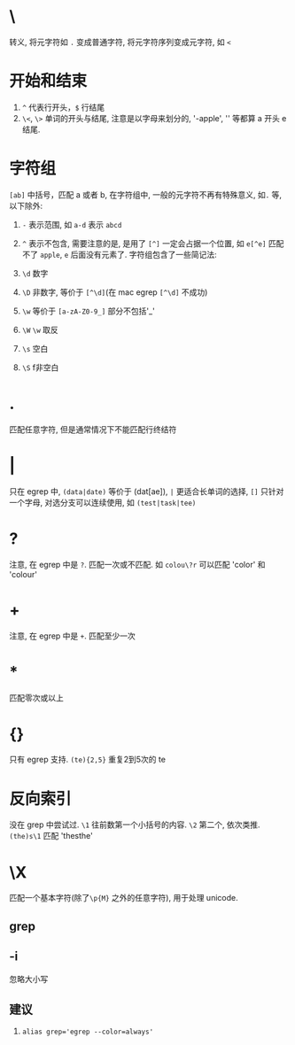# \
转义, 将元字符如 `.` 变成普通字符, 将元字符序列变成元字符, 如 `<`

# 开始和结束
1. `^` 代表行开头，`$` 行结尾
2. `\<`, `\>` 单词的开头与结尾, 注意是以字母来划分的, '-apple', '<apple>' 等都算 a 开头 e 结尾.

# 字符组
`[ab]` 中括号，匹配 a 或者 b, 在字符组中, 一般的元字符不再有特殊意义, 如`.` 等, 以下除外:

1. `-` 表示范围, 如 `a-d` 表示 `abcd`
2. `^` 表示不包含, 需要注意的是, 是用了 `[^]` 一定会占据一个位置, 如 `e[^e]` 匹配不了 `apple`, `e` 后面没有元素了.
字符组包含了一些简记法:

1. `\d` 数字
2. `\D` 非数字, 等价于 `[^\d]`(在 mac egrep `[^\d]` 不成功)
3. `\w` 等价于 `[a-zA-Z0-9_]` 部分不包括'_'
4. `\W` `\w` 取反
5. `\s` 空白 
6. `\S` f非空白

# .
匹配任意字符, 但是通常情况下不能匹配行终结符

# |
只在 egrep 中, `(data|date)` 等价于 (dat[ae]), `|` 更适合长单词的选择, `[]` 只针对一个字母, 对选分支可以连续使用, 如 `(test|task|tee)`

# \?
注意, 在 egrep 中是 `?`. 匹配一次或不匹配. 如 `colou\?r` 可以匹配 'color' 和 'colour'

# \+
注意, 在 egrep 中是 `+`. 匹配至少一次

# *
匹配零次或以上

# {}
只有 egrep 支持. `(te){2,5}` 重复2到5次的 te

# 反向索引
没在 grep 中尝试过. `\1` 往前数第一个小括号的内容. `\2` 第二个, 依次类推. `(the)s\1` 匹配 'thesthe'

# \X
匹配一个基本字符(除了`\p{M}` 之外的任意字符), 用于处理 unicode. 

## grep
## -i
忽略大小写

## 建议
1. `alias grep='egrep --color=always'`